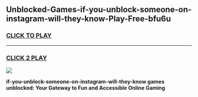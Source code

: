
## Unblocked-Games-if-you-unblock-someone-on-instagram-will-they-know-Play-Free-bfu6u
<h3>
<a href="https://premium76.site?title=if-you-unblock-someone-on-instagram-will-they-know&ref=20M">CLICK TO PLAY</a></h3>
<hr>

<h3>
<a href="https://premium76.site?title=if-you-unblock-someone-on-instagram-will-they-know&ref=20M">CLICK 2 PLAY</a>
  
</h3>

<a href="https://premium76.site?title=if-you-unblock-someone-on-instagram-will-they-know&ref=19M"><img src="https://clearcache.store/games.png"></a>


**if-you-unblock-someone-on-instagram-will-they-know games unblocked: Your Gateway to Fun and Accessible Online Gaming**
